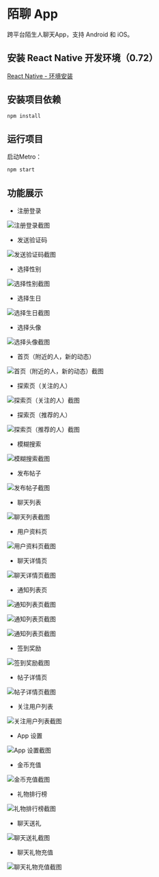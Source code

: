 # 陌聊 App

跨平台陌生人聊天App，支持 Android 和 iOS。

## 安装 React Native 开发环境（0.72）

[React Native - 环境安装](https://reactnative.dev/docs/environment-setup)

## 安装项目依赖

```bash
npm install
```

## 运行项目

启动Metro：

```bash
npm start
```

## 功能展示

- 注册登录

![注册登录截图](./samples/login.png)

- 发送验证码

![发送验证码截图](./samples/verification-code.png)

- 选择性别

![选择性别截图](./samples/gender.png)

- 选择生日

![选择生日截图](./samples/birthday.png)

- 选择头像

![选择头像截图](./samples/avatar.png)

- 首页（附近的人，新的动态）

![首页（附近的人，新的动态）截图](./samples/home.png)

- 探索页（关注的人）

![探索页（关注的人）截图](./samples/explore-following.png)

- 探索页（推荐的人）

![探索页（推荐的人）截图](./samples/explore-recommend.png)

- 模糊搜索

![模糊搜索截图](./samples/search.png)

- 发布帖子

![发布帖子截图](./samples/new-post.png)

- 聊天列表

![聊天列表截图](./samples/chat.png)

- 用户资料页

![用户资料页截图](./samples/profile.png)

- 聊天详情页

![聊天详情页截图](./samples/chat-detail.png)

- 通知列表页

![通知列表页截图](./samples/notification-interactive.png)

![通知列表页截图](./samples/notification-notice.png)

![通知列表页截图](./samples/notification-empty-states.png)

- 签到奖励

![签到奖励截图](./samples/daily-attendance.png)

- 帖子详情页

![帖子详情页截图](./samples/comment-details.png)

- 关注用户列表

![关注用户列表截图](./samples/my-following.png)

- App 设置

![App 设置截图](./samples/setting.png)

- 金币充值

![金币充值截图](./samples/wallet.png)

- 礼物排行榜

![礼物排行榜截图](./samples/my-gifts.png)

- 聊天送礼

![聊天送礼截图](./samples/chat–gift.png)

- 聊天礼物充值

![聊天礼物充值截图](./samples/chat–gift–top-up.png)
